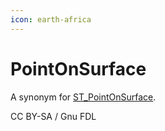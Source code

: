 ```yaml
---
icon: earth-africa
---
```


# PointOnSurface

A synonym for [ST\_PointOnSurface](st_pointonsurface.md).

CC BY-SA / Gnu FDL
